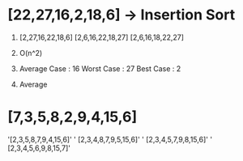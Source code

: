 # [22,27,16,2,18,6] -> Insertion Sort

 1) [2,27,16,22,18,6]
    [2,6,16,22,18,27]
    [2,6,16,18,22,27]
    
 2) O(n^2)
 3) Average Case : 16 Worst Case : 27 Best Case : 2
 4) Average
 
 # [7,3,5,8,2,9,4,15,6]
 
   '[2,3,5,8,7,9,4,15,6]'
  ' [2,3,4,8,7,9,5,15,6]'
  ' [2,3,4,5,7,9,8,15,6]'
  ' [2,3,4,5,6,9,8,15,7]'
